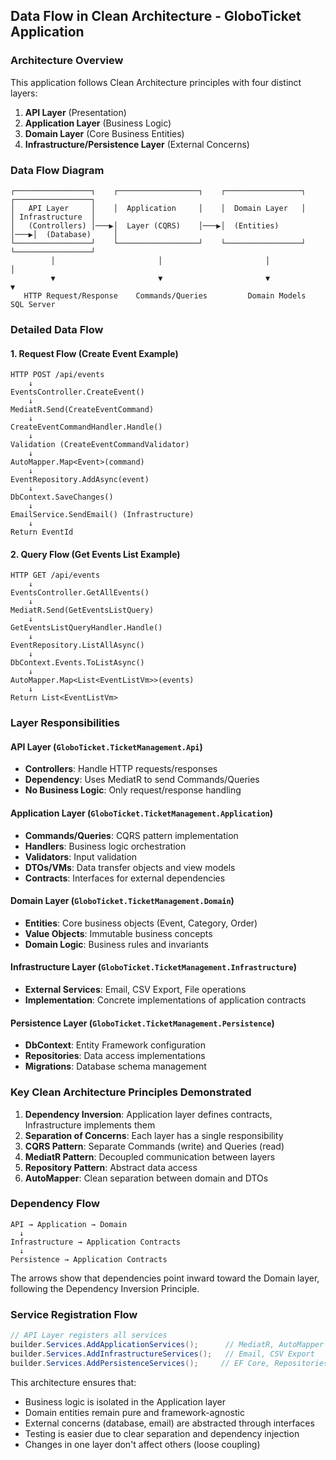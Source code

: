 

## Data Flow in Clean Architecture - GloboTicket Application

### **Architecture Overview**

This application follows Clean Architecture principles with four distinct layers:

1. **API Layer** (Presentation)
2. **Application Layer** (Business Logic)
3. **Domain Layer** (Core Business Entities)
4. **Infrastructure/Persistence Layer** (External Concerns)

### **Data Flow Diagram**

```
┌─────────────────┐    ┌──────────────────┐    ┌─────────────────┐    ┌─────────────────┐
│   API Layer     │    │  Application     │    │  Domain Layer   │    │ Infrastructure  │
│   (Controllers) │───▶│  Layer (CQRS)    │───▶│  (Entities)     │───▶│  (Database)     │
└─────────────────┘    └──────────────────┘    └─────────────────┘    └─────────────────┘
         │                       │                       │                       │
         ▼                       ▼                       ▼                       ▼
   HTTP Request/Response    Commands/Queries         Domain Models         SQL Server
```

### **Detailed Data Flow**

#### **1. Request Flow (Create Event Example)**

```
HTTP POST /api/events
    ↓
EventsController.CreateEvent()
    ↓
MediatR.Send(CreateEventCommand)
    ↓
CreateEventCommandHandler.Handle()
    ↓
Validation (CreateEventCommandValidator)
    ↓
AutoMapper.Map<Event>(command)
    ↓
EventRepository.AddAsync(event)
    ↓
DbContext.SaveChanges()
    ↓
EmailService.SendEmail() (Infrastructure)
    ↓
Return EventId
```

#### **2. Query Flow (Get Events List Example)**

```
HTTP GET /api/events
    ↓
EventsController.GetAllEvents()
    ↓
MediatR.Send(GetEventsListQuery)
    ↓
GetEventsListQueryHandler.Handle()
    ↓
EventRepository.ListAllAsync()
    ↓
DbContext.Events.ToListAsync()
    ↓
AutoMapper.Map<List<EventListVm>>(events)
    ↓
Return List<EventListVm>
```

### **Layer Responsibilities**

#### **API Layer (`GloboTicket.TicketManagement.Api`)**
- **Controllers**: Handle HTTP requests/responses
- **Dependency**: Uses MediatR to send Commands/Queries
- **No Business Logic**: Only request/response handling

#### **Application Layer (`GloboTicket.TicketManagement.Application`)**
- **Commands/Queries**: CQRS pattern implementation
- **Handlers**: Business logic orchestration
- **Validators**: Input validation
- **DTOs/VMs**: Data transfer objects and view models
- **Contracts**: Interfaces for external dependencies

#### **Domain Layer (`GloboTicket.TicketManagement.Domain`)**
- **Entities**: Core business objects (Event, Category, Order)
- **Value Objects**: Immutable business concepts
- **Domain Logic**: Business rules and invariants

#### **Infrastructure Layer (`GloboTicket.TicketManagement.Infrastructure`)**
- **External Services**: Email, CSV Export, File operations
- **Implementation**: Concrete implementations of application contracts

#### **Persistence Layer (`GloboTicket.TicketManagement.Persistence`)**
- **DbContext**: Entity Framework configuration
- **Repositories**: Data access implementations
- **Migrations**: Database schema management

### **Key Clean Architecture Principles Demonstrated**

1. **Dependency Inversion**: Application layer defines contracts, Infrastructure implements them
2. **Separation of Concerns**: Each layer has a single responsibility
3. **CQRS Pattern**: Separate Commands (write) and Queries (read)
4. **MediatR Pattern**: Decoupled communication between layers
5. **Repository Pattern**: Abstract data access
6. **AutoMapper**: Clean separation between domain and DTOs

### **Dependency Flow**

```
API → Application → Domain
  ↓
Infrastructure → Application Contracts
  ↓
Persistence → Application Contracts
```

The arrows show that dependencies point inward toward the Domain layer, following the Dependency Inversion Principle.

### **Service Registration Flow**

```csharp
// API Layer registers all services
builder.Services.AddApplicationServices();      // MediatR, AutoMapper
builder.Services.AddInfrastructureServices();   // Email, CSV Export
builder.Services.AddPersistenceServices();     // EF Core, Repositories
```

This architecture ensures that:
- Business logic is isolated in the Application layer
- Domain entities remain pure and framework-agnostic
- External concerns (database, email) are abstracted through interfaces
- Testing is easier due to clear separation and dependency injection
- Changes in one layer don't affect others (loose coupling)